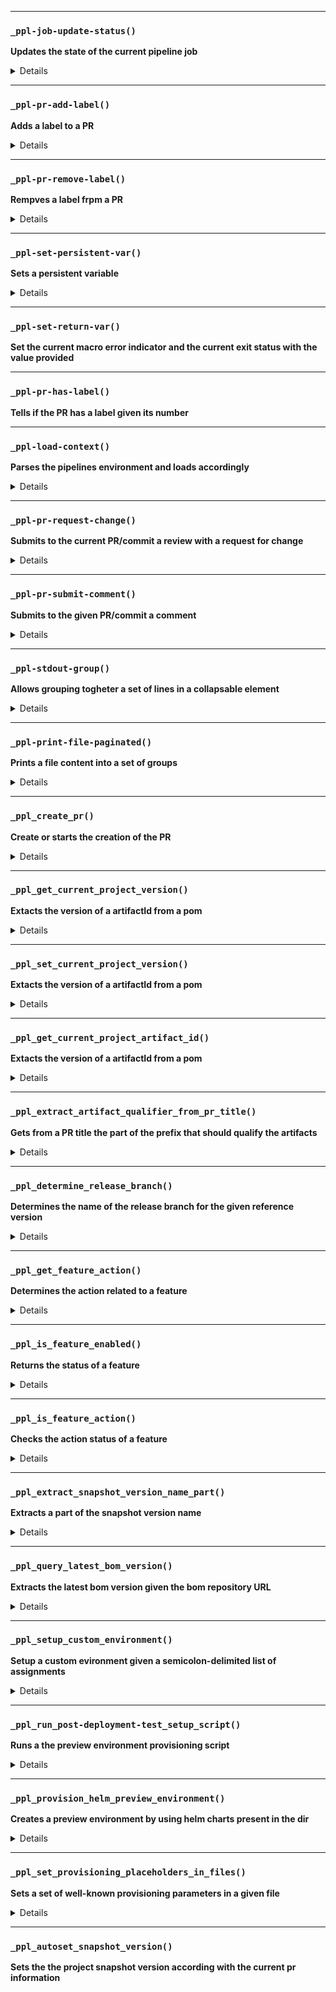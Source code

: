 
---

### `_ppl-job-update-status()`

**Updates the state of the current pipeline job**

<details>

```
 Params:
 $1: the STATUS ID
 $2: the new status
 $3: the state context
 $4: the state description

 Expected Env:
 - PPL_TOKEN
```

</details>


---

### `_ppl-pr-add-label()`

**Adds a label to a PR**

<details>

```
 Params:
 $1: the PR number
 $2: the label to add
```

</details>


---

### `_ppl-pr-remove-label()`

**Rempves a label frpm a PR**

<details>

```
 Params:
 $1: the PR number
 $2: the label to remove
```

</details>


---

### `_ppl-set-persistent-var()`

**Sets a persistent variable**

<details>

```
 Params:
 $1: var name
 $2: var value
```

</details>


---

### `_ppl-set-return-var()`

**Set the current macro error indicator and the current exit status with the value provided**


---

### `_ppl-pr-has-label()`

**Tells if the PR has a label given its number**


---

### `_ppl-load-context()`

**Parses the pipelines environment and loads accordingly**

<details>

```
 environment variables.

 Params:
 $1: the JSON environment provided by the "github" object
```

</details>


---

### `_ppl-pr-request-change()`

**Submits to the current PR/commit a review with a request for change**

<details>

```
 Params:
 $1  the request message

 ref:
 - https://docs.github.com/en/rest/reference/pulls#create-a-review-comment-for-a-pull-request
 - https://docs.github.com/en/rest/reference/pulls#submit-a-review-for-a-pull-request
```

</details>


---

### `_ppl-pr-submit-comment()`

**Submits to the given PR/commit a comment**

<details>

```
 Params:
 $1  the PR number
 $2  the comment text
```

</details>


---

### `_ppl-stdout-group()`

**Allows grouping togheter a set of lines in a collapsable element**

<details>

```
 Params:
 $1    action: "start" or "stop"
 [$2]  the group title title, only required if action is "start"
```

</details>


---

### `_ppl-print-file-paginated()`

**Prints a file content into a set of groups**

<details>

```
 Params:
 $1    file pathname
 $2    group max size
 $3    file description
```

</details>


---

### `_ppl_create_pr()`

**Create or starts the creation of the PR**

<details>

```
 Params:
 $1: PR title
 $2: base branch
 $3: PR branch
 [$4]  optional comma-delimited reviewers
```

</details>


---

### `_ppl_get_current_project_version()`

**Extacts the version of a artifactId from a pom**

<details>

```
 Params:
 $1: dest var
 $3: project file pathname
```

</details>


---

### `_ppl_set_current_project_version()`

**Extacts the version of a artifactId from a pom**

<details>

```
 Params:
 $1:   the value to set
 [$2]: the optional project file pathname
```

</details>


---

### `_ppl_get_current_project_artifact_id()`

**Extacts the version of a artifactId from a pom**

<details>

```
 Params:
 $1: dest var
 [$2]: the optional project file pathname
```

</details>


---

### `_ppl_extract_artifact_qualifier_from_pr_title()`

**Gets from a PR title the part of the prefix that should qualify the artifacts**

<details>

```
 Params:
 $1 destination var
 $2 the PR title
```

</details>


---

### `_ppl_determine_release_branch()`

**Determines the name of the release branch for the given reference version**

<details>

```
 Params:
 $1: the receiver var of the designated release branch
 $2: the reference version

 The business rule is simple:
 - Versions X.Y.Z are released under the branch "release/X.Y.0"
```

</details>


---

### `_ppl_get_feature_action()`

**Determines the action related to a feature**

<details>

```
 Params:
 $1 output var for the result
 $2 feature name
 $3 fallback value

 Rules:
 - Features are in the format of labels
 - Features are also read from the ENTANDO_OPT_FEATURES, expect for SKIP directives
 - Features are also read from the ENTANDO_OPT_GLOBAL_FEATURES, expect for SKIP directives
 - Features will be converted into CI vars usable in CI conditions
 - SKIP directive are like DISABLE directives but they are removed once evaluated

 Directives Formats:
 - Enable a feature: +{FEATURE}
 - Disable a feature: -{FEATURE}
 - Disable a feature once: SKIP-{FEATURE}

 Directives Priority crieria:
 1. LABEL then ENTANDO_OPT_FEATURES then ENTANDO_OPT_GLOBAL_FEATURES
 2. LAST directive of a given feature overwrites the previous directives of the same feature
 3. Above crieria #1 wins over crieria #2

 Returns a result of this structure:
 - {main-result}.{detail}

 where {main-result} can be:
 - D => disabled
 - E => enabled
 - I => illegal

 and {detail} can be:
 - var => result source is ENTANDO_OPT_FEATURES or ENTANDO_OPT_GLOBAL_FEATURES
 - label => result source is a label
 - any other arbitrary text => non-functional text providing details
```

</details>


---

### `_ppl_is_feature_enabled()`

**Returns the status of a feature**

<details>

```
 Params:
 $1 feature name
 $2 fallback value

 [$? == 0] => directive is present
 [$? != 0] => directive is not present
```

</details>


---

### `_ppl_is_feature_action()`

**Checks the action status of a feature**

<details>

```
 Params:
 $1 feature name
 $2 action status
    S: skipped
    E: enabled
    D: disabled
    I: illegal feature specification

 [$? == 0] => directive is present
 [$? != 0] => directive is not present
```

</details>


---

### `_ppl_extract_snapshot_version_name_part()`

**Extracts a part of the snapshot version name**

<details>

```
 Params:
 $1  output var
 $1  snapshot version name
 $2  part: "base-version" or "qualifier" or "pr-num"
```

</details>


---

### `_ppl_query_latest_bom_version()`

**Extracts the latest bom version given the bom repository URL**

<details>

```
 Params:
 $1: dest var
 $2: bom repo URL
```

</details>


---

### `_ppl_setup_custom_environment()`

**Setup a custom evironment given a semicolon-delimited list of assignments**

<details>

```
 WARNING: the parser interprets the backslash
 WARNING: the parser doesn't support quotes, however you can still escape the colon with the backslash ("\;")

 eg:
 - LEGAL:   _ppp_setup_custom_environment 'A=1;B=hey there;C=true'
 - ILLEGAL: _ppp_setup_custom_environment 'A=1;B="hey;there";C=true'
 - LEGAL:   _ppp_setup_custom_environment 'A=1;B=hey\;there;C=true'
```

</details>


---

### `_ppl_run_post-deployment-test_setup_script()`

**Runs a the preview environment provisioning script**

<details>

```
 Params:
 $1 the test namespace to use
 $2 the project name
 $3 the project version
```

</details>


---

### `_ppl_provision_helm_preview_environment()`

**Creates a preview environment by using helm charts present in the dir**

<details>

```
 Params:
 $1: receiver of the effective test namespace
 $2: proposed test namespace (defaults to ENTANDO_OPT_TEST_NAMESPACE)
```

</details>


---

### `_ppl_set_provisioning_placeholders_in_files()`

**Sets a set of well-known provisioning parameters in a given file**

<details>

```
 Params:
 $1: list of files to set, separed by semicolon
 $2: Project name
 $3: Project version
 $4: Namespace to use for testing
 $5: Hostname suffix
```

</details>


---

### `_ppl_autoset_snapshot_version()`

**Sets the the project snapshot version according with the current pr information**

